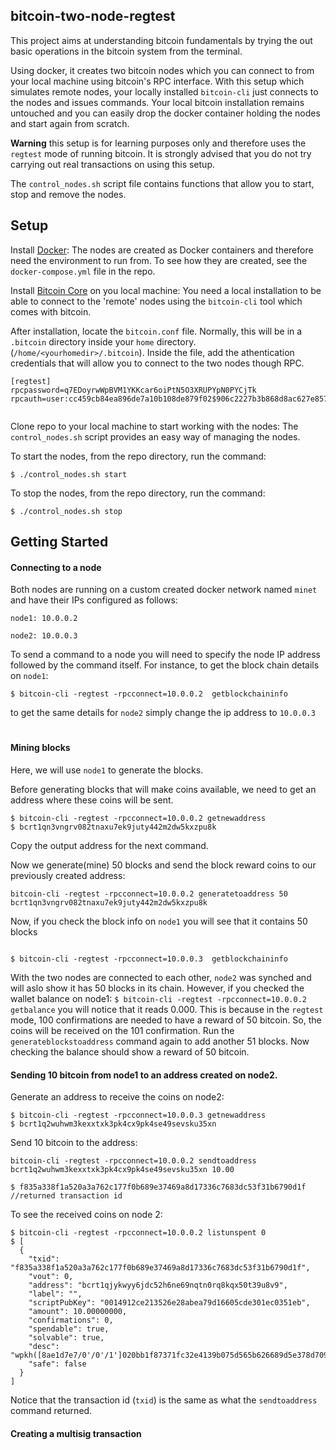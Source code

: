 ## bitcoin-two-node-regtest
This project aims at understanding bitcoin fundamentals by trying the out basic operations in the bitcoin system from the terminal. 

Using docker, it creates two bitcoin nodes which you can connect to from your local machine using bitcoin's RPC interface. With this setup which simulates remote nodes, your locally installed `bitcoin-cli` just connects to the nodes and issues commands. Your local bitcoin installation remains untouched and you can easily drop the docker container holding the nodes and start again from scratch. 

**Warning** this setup is for learning purposes only and therefore uses the `regtest` mode of running bitcoin. It is strongly advised that you do not try carrying out real transactions on using this setup.

The `control_nodes.sh` script file contains functions that allow you to start, stop and remove the nodes.



## Setup
Install [Docker](https://www.docker.com/get-started): The nodes are created as Docker containers and therefore need the environment to run from. To see how they are created, see the `docker-compose.yml` file in the repo.

Install [Bitcoin Core](https://bitcoin.org/en/download) on you local machine: You need a local installation to be able to connect to the 'remote' nodes using the `bitcoin-cli` tool which comes with bitcoin. 

After installation, locate the `bitcoin.conf` file. Normally, this will be in a `.bitcoin` directory inside your `home` directory. (`/home/<yourhomedir>/.bitcoin`). Inside the file, add the athentication credentials that will allow you to connect to the two nodes though RPC.
```
[regtest]
rpcpassword=q7EDoyrwWpBVM1YKKcar6oiPtN5O3XRUPYpN0PYCjTk
rpcauth=user:cc459cb84ea896de7a10b108de879f02$906c2227b3b868d8ac627e85776f0970925c6bf6f67a69c6457c04a82a1fdfc0
  
```

Clone repo to your local machine to start working with the nodes: The `control_nodes.sh` script provides an easy way of managing the nodes.

To start the nodes, from the repo directory, run the command:
```
$ ./control_nodes.sh start

```

To stop the nodes, from the repo directory, run the command:
```
$ ./control_nodes.sh stop

```
## Getting Started

#### Connecting to a node
Both nodes are running on a custom created docker network named `minet` and have their IPs configured as follows:

`node1: 10.0.0.2`

`node2: 10.0.0.3`

To send a command to a node you will need to specify the node IP address followed by the command itself. For instance, to get the block chain details on `node1`:

```
$ bitcoin-cli -regtest -rpcconnect=10.0.0.2  getblockchaininfo

```

to get the same details for `node2` simply change the ip address to `10.0.0.3`
# 

#### Mining blocks

Here, we will use `node1` to generate the blocks.

Before generating blocks that will make coins available, we need to get an address where these coins will be sent.
```
$ bitcoin-cli -regtest -rpcconnect=10.0.0.2 getnewaddress
$ bcrt1qn3vngrv082tnaxu7ek9juty442m2dw5kxzpu8k

```
Copy the output address for the next command.

Now we generate(mine) 50 blocks and send the block reward coins to our previously created address:
```
bitcoin-cli -regtest -rpcconnect=10.0.0.2 generatetoaddress 50 bcrt1qn3vngrv082tnaxu7ek9juty442m2dw5kxzpu8k

```
Now, if you check the block info on `node1` you will see that it contains 50 blocks
```

$ bitcoin-cli -regtest -rpcconnect=10.0.0.3  getblockchaininfo

```
With the two nodes are connected to each other, `node2` was synched and will aslo show it has 50 blocks in its chain. 
However, if you checked the wallet balance on node1:
`$ bitcoin-cli -regtest -rpcconnect=10.0.0.2 getbalance` you will notice that it reads 0.000. This is because in the `regtest` mode, 100 confirmations are needed to have a reward of 50 bitcoin. So, the coins will be received on the 101 confirmation. Run the `generateblockstoaddress` command again to add another 51 blocks. Now checking the balance should show a reward of 50 bitcoin.


#### Sending 10 bitcoin from node1 to an address created on node2.
Generate an address to receive the coins on node2:
```
$ bitcoin-cli -regtest -rpcconnect=10.0.0.3 getnewaddress
$ bcrt1q2wuhwm3kexxtxk3pk4cx9pk4se49sevsku35xn
```
Send 10 bitcoin to the address:
```
bitcoin-cli -regtest -rpcconnect=10.0.0.2 sendtoaddress bcrt1q2wuhwm3kexxtxk3pk4cx9pk4se49sevsku35xn 10.00

$ f835a338f1a520a3a762c177f0b689e37469a8d17336c7683dc53f31b6790d1f //returned transaction id
```

To see the received coins on node 2:
```
$ bitcoin-cli -regtest -rpcconnect=10.0.0.2 listunspent 0
$ [
  {
    "txid": "f835a338f1a520a3a762c177f0b689e37469a8d17336c7683dc53f31b6790d1f",
    "vout": 0,
    "address": "bcrt1qjykwyy6jdc52h6ne69nqtn0rq8kqx50t39u8v9",
    "label": "",
    "scriptPubKey": "0014912ce213526e28abea79d16605cde301ec0351eb",
    "amount": 10.00000000,
    "confirmations": 0,
    "spendable": true,
    "solvable": true,
    "desc": "wpkh([8ae1d7e7/0'/0'/1']020bb1f87371fc32e4139b075d565b626689d5e378d709ed409e6170843ca77c1a)#s6ypfjmp",
    "safe": false
  }
]
```
Notice that the transaction id (`txid`) is the same as what the `sendtoaddress` command returned.





#### Creating a multisig transaction


